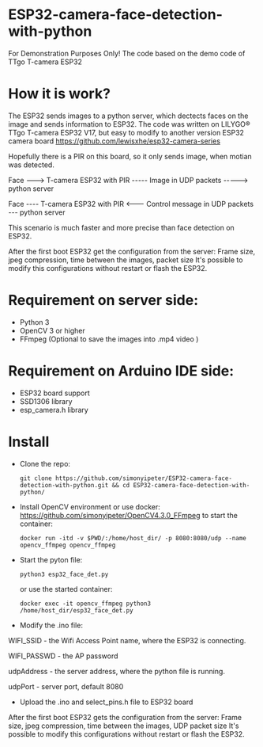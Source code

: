 # ESP32-camera-face-detection-with-python
For Demonstration Purposes Only!
The code based on the demo code of TTgo T-camera ESP32

# How it is work?
The ESP32 sends images to a python server, which dectects faces on the image and sends information to ESP32.
The code was written on LILYGO® TTgo T-camera ESP32 V17, but easy to modify to another version ESP32 camera board
https://github.com/lewisxhe/esp32-camera-series

Hopefully there is a PIR on this board, so it only sends image, when motian was detected.

Face ---> T-camera ESP32 with PIR ----- Image in UDP packets -----> python server

Face ---- T-camera ESP32 with PIR <--- Control message in UDP packets  --- python server

This scenario is much faster and more precise than face detection on ESP32.

After the first boot ESP32 get the configuration from the server:
Frame size, jpeg compression, time between the images, packet size
It's possible to modify this configurations without restart or flash the ESP32.

# Requirement on server side:
- Python 3
- OpenCV 3 or higher
- FFmpeg (Optional to save the images into .mp4 video )

# Requirement on Arduino IDE side:
- ESP32 board support
- SSD1306 library
- esp_camera.h library

# Install
- Clone the repo:
  ```  
  git clone https://github.com/simonyipeter/ESP32-camera-face-detection-with-python.git && cd ESP32-camera-face-detection-with-python/
  ```  
- Install OpenCV environment or use docker:  https://github.com/simonyipeter/OpenCV4.3.0_FFmpeg to start the container:
  ``` 
  docker run -itd -v $PWD/:/home/host_dir/ -p 8080:8080/udp --name opencv_ffmpeg opencv_ffmpeg
  ```  
- Start the pyton file:
  ```
  python3 esp32_face_det.py
  ```
  or use the started container:
  ```
  docker exec -it opencv_ffmpeg python3 /home/host_dir/esp32_face_det.py
  ```
- Modify the .ino file:

WIFI_SSID - the Wifi Access Point name, where the ESP32 is connecting.

WIFI_PASSWD - the AP password

udpAddress - the server address, where the python file is running.

udpPort - server port, default 8080

- Upload the .ino and select_pins.h file to ESP32 board

After the first boot ESP32 gets the configuration from the server:
Frame size, jpeg compression, time between the images, UDP packet size
It's possible to modify this configurations without restart or flash the ESP32.




